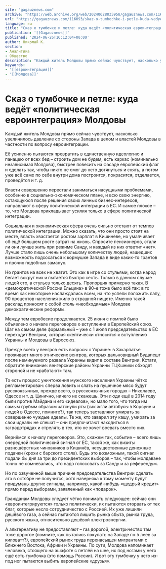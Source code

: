 ```yaml
---
site: "gagauznews.com"
archive: "https://web.archive.org/web/20240628035958/gagauznews.com/116093/skaz-o-tumbochke-i-petle-kuda-vedyot-politicheskaya-evrointegratsiya-moldovy.html"
url: "https://gagauznews.com/116093/skaz-o-tumbochke-i-petle-kuda-vedyot-politicheskaya-evrointegratsiya-moldovy.html"
language: ru
title: "Сказ о тумбочке и петле: куда ведёт «политическая евроинтеграция» Молдовы"
publication: '[[Gagauznews]]'
published: '2024-06-26T16:12:04+00:00'
author: Николай К.
section:
- Аналитика
- Общество
description: "Каждый житель Молдовы прямо сейчас чувствует, насколько увеличилось давление со стороны Запада в целом и властей Молдовы в частности по вопросу евроинтеграции. Её усиленно пытаются превратить в единственную идеологию и панацею от всех бед – строить дом не будем, есть каркас (номинально независимая Молдова), быстрее повесить на фасаде европейский флаг и сделать так, чтобы никто не смог до него дотянуться и снять, а потом уже всё само по себе внутри дома построится, покрасится, отделается, проведётся и т. д. Власти совершенно перестали заниматься насущными проблемами, особенно в социально-экономическом плане, и всю свою энергию, остающуюся после решения своих личных бизнес-интересов, направляют в […]"
keywords:
- '[[евроинтеграция]]'
- '[[Молдова]]'
---
```


# Сказ о тумбочке и петле: куда ведёт «политическая евроинтеграция» Молдовы

Каждый житель Молдовы прямо сейчас чувствует, насколько увеличилось давление со стороны Запада в целом и властей Молдовы в частности по вопросу евроинтеграции.

Её усиленно пытаются превратить в единственную идеологию и панацею от всех бед – строить дом не будем, есть каркас (номинально независимая Молдова), быстрее повесить на фасаде европейский флаг и сделать так, чтобы никто не смог до него дотянуться и снять, а потом уже всё само по себе внутри дома построится, покрасится, отделается, проведётся и т. д.

Власти совершенно перестали заниматься насущными проблемами, особенно в социально-экономическом плане, и всю свою энергию, остающуюся после решения своих личных бизнес-интересов, направляют в сферу политической интеграции в ЕС. И самое плохое – то, что Молдова прикладывает усилия только в сфере политической интеграции.

Социальная и экономическая сфера очень сильно отстают от темпов политической интеграции. Можно сказать, что они просто стоят на месте, власть хвастается ростом зарплат в Кишинёве, но умалчивает об ещё большем росте затрат на жизнь. Спросите пенсионеров, стали ли они лучше жить при режиме Санду, и каждый из них ответит «нет». Лучше стало лишь очень небольшому количеству людей, нашедших возможность подсосаться к кормушке Запада в виде каких-то грантов и прочих подобных заманух.

Но грантов на всех не хватит. Это как в игре со стульями, когда народ бегает вокруг них и пытается быстро сесть. Только в данном случае людей сто, а стульев только десять. Пропорция примерно такая. В «демократической России Ельцина» в 90-е тоже было всё так: в то время как некоторые наслаждались всем, на что успели положить лапу, 90 процентов населения жило в страшной нищете. Именно такой расклад приносят с собой столь «необходимые» Молдове демократические реформы.

Между тем евробесие продолжается. 25 июня с помпой было объявлено о начале переговоров о вступлении в Европейский союз. Шаг на самом деле формальный – уже с 1 июля председательство в ЕС переходит Венгрии, которая скептически относится к вступлению Украины и Молдовы в Евросоюз.

Прежде всего у венгров есть вопросы к Украине: в Закарпатье проживает много этнических венгров, которых дальновидный Будапешт после неминуемого развала Украины видит в составе Венгрии. Кстати, обратите внимание: венгерские районы Украины ТЦКшники обходят стороной и не «работают» там.

То есть процесс уничтожения мужского населения Украины чётко регламентирован: сперва ловить и слать на пушечное мясо будут русскоязычных, прежде всего, в русскоязычных городах – Николаеве, Одессе и т. д. Цинично, ничего не скажешь. Эти люди ещё в 2014 году были против Майдана и его «идеалов», но мало того, что тогда им самым грубым образом заткнули рты (как жгли автобусы в Корсуне и людей в Одессе, помните?), так теперь заставляют умирать за совершенно чуждые идеалы. Те же, кто заварил эту кашу, умирать за свои идеалы не спешат – они предпочитают находиться в заградотрядах и стрелять в тех, кто не хочет воевать вместо них.

Вернёмся к началу переговоров. Это, скажем так, событие – всего лишь очередной политический сигнал от ЕС, такой же, как визиты разношёрстных чиновников в Кишинёв, несущественные денежные подачки (крохи с барского стола). Будь это возможным, такой сигнал подали бы дня за три до президентских выборов – так, чтобы молдаване точно не сомневались, что надо голосовать за Санду и за референдум.

Но по озвученной выше причине председательства Венгрии сделать это в октябре не получится, хотя наверняка к тому моменту будут придуманы другие сигналы, например, какой-нибудь «щедрый кредит» прямо перед выборами, заявленный как «подарок».

Гражданам Молдовы следует чётко понимать следующее: сейчас они «евроинтегрируются» только политически, их пытаются оторвать от тех благ, которые несло сотрудничество с Россией. Их уже лишили дешёвого газа, а сейчас пытаются лишить рынка сбыта, рынка труда, русского языка, относительно дешёвой электроэнергии.

А альтернативу не предоставляют – газ дорогой, электричество там тоже дорогое (помните, как пытались покупать на Западе по 5 леев за киловатт?), европейский рынок труда перенасыщен мигрантами с Ближнего Востока, Африки и Украины. По сути, Молдова напоминает человека, стоящего на эшафоте с петлёй на шее, но под ногами у него ещё есть тумбочка (это помощь России). И вот эту тумбочку у него из-под ног пытаются выбить европейские «друзья».